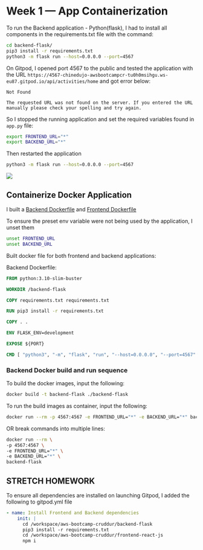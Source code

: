 # Week 1 — App Containerization

To run the Backend application - Python(flask), I had to install all components in the requirements.txt file with the command:

```sh
cd backend-flask/
pip3 install -r requirements.txt
python3 -m flask run --host=0.0.0.0 --port=4567
```
On Gitpod, I opened port 4567 to the public and tested the application with the URL `https://4567-chinedujo-awsbootcampcr-tu0h0msihgu.ws-eu87.gitpod.io/api/activities/home` and got error below:

```
Not Found

The requested URL was not found on the server. If you entered the URL manually please check your spelling and try again.
```

So I stopped the running application and set the required variables found in `app.py` file:

```sh
export FRONTEND_URL="*"
export BACKEND_URL="*"
```
Then restarted the application

```sh
python3 -m flask run --host=0.0.0.0 --port=4567
```
![](images/)

## Containerize Docker Application
I built a [Backend Dockerfile](/backend-flask/Dockerfile) and [Frontend Dockerfile](/frontend-react-js/Dockerfile)

To ensure the preset env variable were not being used by the application, I unset them

```sh
unset FRONTEND_URL
unset BACKEND_URL
```
Built docker file for both frontend and backend applications:

Backend Dockerfile:

```dockerfile
FROM python:3.10-slim-buster

WORKDIR /backend-flask

COPY requirements.txt requirements.txt

RUN pip3 install -r requirements.txt

COPY . .

ENV FLASK_ENV=development

EXPOSE ${PORT}

CMD [ "python3", "-m", "flask", "run", "--host=0.0.0.0", "--port=4567" ]

```

### Backend Docker build and run sequence

To build the docker images, input the following:

```sh
docker build -t backend-flask ./backend-flask

```

To run the build images as container, input the following:

```sh
docker run --rm -p 4567:4567 -e FRONTEND_URL="*" -e BACKEND_URL="*" backend-flask
```

OR break commands into multiple lines:

```sh
docker run --rm \
-p 4567:4567 \
-e FRONTEND_URL="*" \
-e BACKEND_URL="*" \
backend-flask
```

## STRETCH HOMEWORK
To ensure all dependencies are installed on launching Gitpod, I added the following to gitpod.yml file

```yaml
- name: Install Frontend and Backend dependencies
    init: |
      cd /workspace/aws-bootcamp-cruddur/backend-flask
      pip3 install -r requirements.txt
      cd /workspace/aws-bootcamp-cruddur/frontend-react-js
      npm i
```
